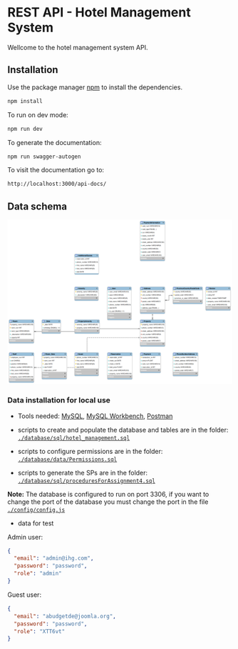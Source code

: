 # REST API - Hotel Management System

Wellcome to the hotel management system API.

## Installation

Use the package manager [npm](https://www.npmjs.com/) to install the
dependencies.

```bash
npm install
```

To run on dev mode:

```bash
npm run dev
```

To generate the documentation:

```bash
npm run swagger-autogen
```

To visit the documentation go to:

```bash
http://localhost:3000/api-docs/
```

## Data schema

![alt text](docs/MER.png)

### Data installation for local use

- Tools needed: [MySQL](https://www.mysql.com/),
  [MySQL Workbench](https://www.mysql.com/products/workbench/),
  [Postman](https://www.postman.com/)

- scripts to create and populate the database and tables are in the folder:
  [`./database/sql/hotel_management.sql`](database/sql/hotel_management.sql)
- scripts to configure permissions are in the folder:
  [`./database/data/Permissions.sql`](database/sql/Permissions.sql)
- scripts to generate the SPs are in the folder:
  [`./database/sql/proceduresForAssignment4.sql`](database/sql/proceduresForAssignment4.sql)

**Note:** The database is configured to run on port 3306, if you want to change
the port of the database you must change the port in the file
[`./config/config.js`](config/config.js)

- data for test

Admin user:

```json
{
  "email": "admin@ihg.com",
  "password": "password",
  "role": "admin"
}
```

Guest user:

```json
{
  "email": "abudgetde@joomla.org",
  "password": "password",
  "role": "XTT6vt"
}
```
